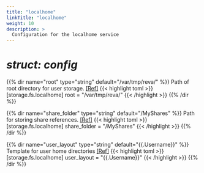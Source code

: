 ```yaml
---
title: "localhome"
linkTitle: "localhome"
weight: 10
description: >
  Configuration for the localhome service
---
```


# _struct: config_

{{% dir name="root" type="string" default="/var/tmp/reva/" %}}
Path of root directory for user storage. [[Ref]](https://github.com/cs3org/reva/tree/master/pkg/storage/fs/localhome/localhome.go#L35)
{{< highlight toml >}}
[storage.fs.localhome]
root = "/var/tmp/reva/"
{{< /highlight >}}
{{% /dir %}}

{{% dir name="share_folder" type="string" default="/MyShares" %}}
Path for storing share references. [[Ref]](https://github.com/cs3org/reva/tree/master/pkg/storage/fs/localhome/localhome.go#L36)
{{< highlight toml >}}
[storage.fs.localhome]
share_folder = "/MyShares"
{{< /highlight >}}
{{% /dir %}}

{{% dir name="user_layout" type="string" default="{{.Username}}" %}}
Template for user home directories [[Ref]](https://github.com/cs3org/reva/tree/master/pkg/storage/fs/localhome/localhome.go#L37)
{{< highlight toml >}}
[storage.fs.localhome]
user_layout = "{{.Username}}"
{{< /highlight >}}
{{% /dir %}}

